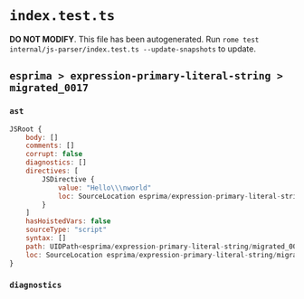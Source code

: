 # `index.test.ts`

**DO NOT MODIFY**. This file has been autogenerated. Run `rome test internal/js-parser/index.test.ts --update-snapshots` to update.

## `esprima > expression-primary-literal-string > migrated_0017`

### `ast`

```javascript
JSRoot {
	body: []
	comments: []
	corrupt: false
	diagnostics: []
	directives: [
		JSDirective {
			value: "Hello\\\nworld"
			loc: SourceLocation esprima/expression-primary-literal-string/migrated_0017/input.js 1:0-2:6
		}
	]
	hasHoistedVars: false
	sourceType: "script"
	syntax: []
	path: UIDPath<esprima/expression-primary-literal-string/migrated_0017/input.js>
	loc: SourceLocation esprima/expression-primary-literal-string/migrated_0017/input.js 1:0-2:6
}
```

### `diagnostics`

```

```
